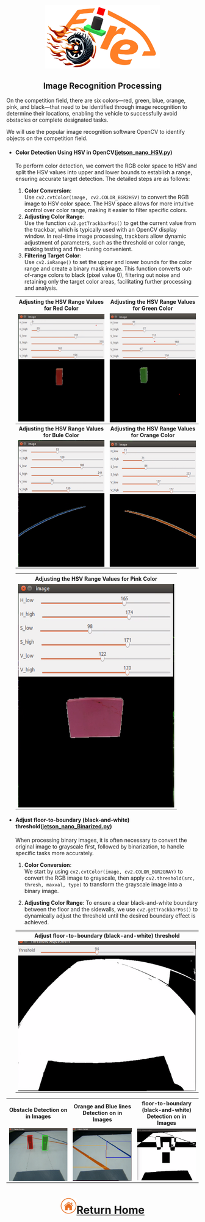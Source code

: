 <div align="center"><img src="../../other/img/logo.png" width="300" alt=" logo"></div>

## <div align="center">Image Recognition Processing</div> 
  On the competition field, there are six colors—red, green, blue, orange, pink, and black—that need to be identified through image recognition to determine their locations, enabling the vehicle to successfully avoid obstacles or complete designated tasks.

  We will use the popular image recognition software OpenCV to identify objects on the competition field.
  
- #### Color Detection Using HSV in OpenCV([jetson_nano_HSV.py](../Programming/common/jetson_nano_HSV.py))
  To perform color detection, we convert the RGB color space to HSV and split the HSV values into upper and lower bounds to establish a range, ensuring accurate target detection. The detailed steps are as follows:
    1. **Color Conversion**:  
    Use `cv2.cvtColor(image, cv2.COLOR_BGR2HSV)` to convert the RGB image to HSV color space. The HSV space allows for more intuitive control over color range, making it easier to filter specific colors.
    2. **Adjusting Color Range**:  
    Use the function `cv2.getTrackbarPos()` to get the current value from the trackbar, which is typically used with an OpenCV display window. In real-time image processing, trackbars allow dynamic adjustment of parameters, such as the threshold or color range, making testing and fine-tuning convenient.
    3. **Filtering Target Color**:  
    Use `cv2.inRange()` to set the upper and lower bounds for the color range and create a binary mask image. This function converts out-of-range colors to black (pixel value 0), filtering out noise and retaining only the target color areas, facilitating further processing and analysis.
    <div align="center">
    <table>
    <tr>
    <th>Adjusting the HSV Range Values for Red Color</th>
    <th>Adjusting the HSV Range Values for Green Color</th>
    </tr>
    <tr>
    <td><img src="./img/red_block_HSV.png" width = "350" alt="red_block_HSV" align=center /></td>
    <td><img src="./img/green_block_HSV.png" width = "350"  alt="green_block_HSV" align=center /></td>
    </tr>
    <tr>
    <th>Adjusting the HSV Range Values for Bule Color</th>
    <th>Adjusting the HSV Range Values for Orange Color</th>
    </tr>
    <tr>
    <td><img src="./img/blue_HSV.png" width = "350" alt="blue_block_HSV" align=center /></td>
    <td><img src="./img/orange_HSV.png" width = "350"  alt="orange_block_HSV" align=center /></td>
    </tr>
    </table>
    <table>
    <tr>
    <th>Adjusting the HSV Range Values for Pink Color</th>
    </tr>
    <tr>
    <td><img src="./img/pink_HSV.png" alt="pink_block_HSV" align=center /></td>
    </tr>
    </table>
    </div>

- #### Adjust floor-to-boundary (black-and-white) threshold([jetson_nano_Binarized.py](../Programming/common/jetson_nano_binarization.py))
  When processing binary images, it is often necessary to convert the original image to grayscale first, followed by binarization, to handle specific tasks more accurately.
    1. **Color Conversion**:  
     We start by using `cv2.cvtColor(image, cv2.COLOR_BGR2GRAY)` to convert the RGB image to grayscale, then apply `cv2.threshold(src, thresh, maxval, type)` to transform the grayscale image into a binary image.
            
    2. **Adjusting Color Range**: 
     To ensure a clear black-and-white boundary between the floor and the sidewalls, we use `cv2.getTrackbarPos()` to dynamically adjust the threshold until the desired boundary effect is achieved.

     <div align="center">
     <table>
     <tr>
     <th>Adjust floor-to-boundary (black-and-white) threshold</th>
     </tr>
     <tr>
     <td><img src="./img/binarization.png" alt="floor-to-boundary (black-and-white)" align=center /></td>
     </tr>
     </table>
     </div>



<div align="center">
<table>
<tr>
<th> Obstacle Detection on in Images</th>
<th> Orange and Blue lines Detection on in Images</th>
<th> floor-to-boundary (black-and-white) Detection on in Images</th>
</tr>
<tr>
<td><img src="./img/Obstacle_detection.png" alt="Obstacle_detection" align=center /></td>
<td><img src="./img/linecolor.png"  alt="line color detection" align=center /></td>
<td><img src="./img/binarization_run.png"  alt="binarization_run.png" align=center /></td>
</tr>
</table>
</div>

# <div align="center">![HOME](../../other/img/home.png)[Return Home](../../)</div>  
